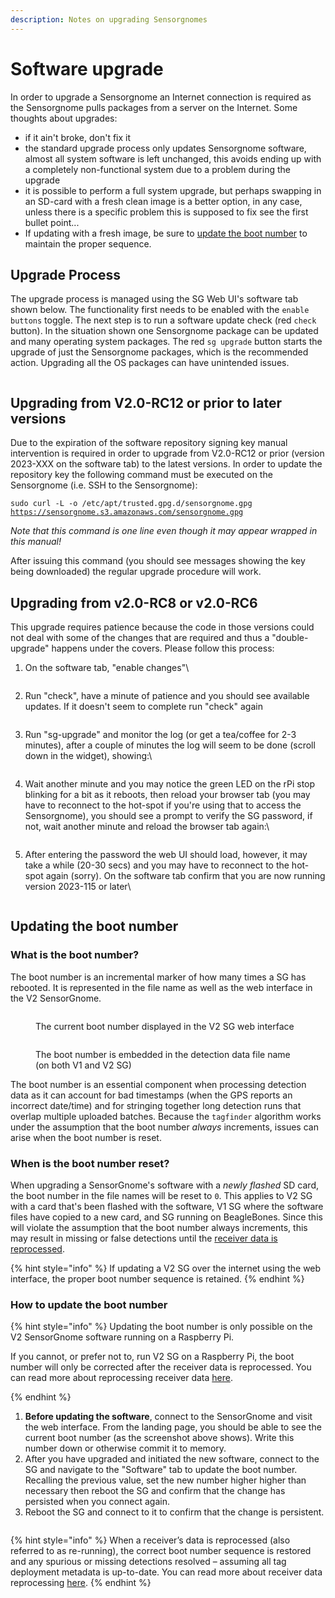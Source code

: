 ```yaml
---
description: Notes on upgrading Sensorgnomes
---
```


# Software upgrade

In order to upgrade a Sensorgnome an Internet connection is required as the Sensorgnome pulls packages from a server on the Internet. Some thoughts about upgrades:

* if it ain't broke, don't fix it
* the standard upgrade process only updates Sensorgnome software, almost all system software is left unchanged, this avoids ending up with a completely non-functional system due to a problem during the upgrade
* it is possible to perform a full system upgrade, but perhaps swapping in an SD-card with a fresh clean image is a better option, in any case, unless there is a specific problem this is supposed to fix see the first bullet point...
* If updating with a fresh image, be sure to [update the boot number](upgrade-notes.md#updating-the-boot-number) to maintain the proper sequence.

## Upgrade Process

The upgrade process is managed using the SG Web UI's software tab shown below. The functionality first needs to be enabled with the `enable buttons` toggle. The next step is to run a software update check (red `check` button). In the situation shown one Sensorgnome package can be updated and many operating system packages. The red `sg upgrade` button starts the upgrade of just the Sensorgnome packages, which is the recommended action. Upgrading all the OS packages can have unintended issues.

<figure><img src="../.gitbook/assets/image (20).png" alt=""><figcaption></figcaption></figure>

## Upgrading from V2.0-RC12 or prior to later versions

Due to the expiration of the software repository signing key manual intervention is required in order to upgrade from V2.0-RC12 or prior (version 2023-XXX on the software tab) to the latest versions. In order to update the repository key the following command must be executed on the Sensorgnome (i.e. SSH to the Sensorgnome):

`sudo curl -L -o /etc/apt/trusted.gpg.d/sensorgnome.gpg` [`https://sensorgnome.s3.amazonaws.com/sensorgnome.gpg`](https://sensorgnome.s3.amazonaws.com/sensorgnome.gpg)

_Note that this command is one line even though it may appear wrapped in this manual!_

After issuing this command (you should see messages showing the key being downloaded) the regular upgrade procedure will work.

## Upgrading from v2.0-RC8 or v2.0-RC6

This upgrade requires patience because the code in those versions could not deal with some of the changes that are required and thus a "double-upgrade" happens under the covers. Please follow this process:

1.  On the software tab, "enable changes"\


    <figure><img src="../.gitbook/assets/image (15).png" alt=""><figcaption></figcaption></figure>
2.  Run "check", have a minute of patience and you should see available updates. If it doesn't seem to complete run "check" again

    <figure><img src="../.gitbook/assets/image (18).png" alt=""><figcaption></figcaption></figure>
3.  Run "sg-upgrade" and monitor the log (or get a tea/coffee for 2-3 minutes), after a couple of minutes the log will seem to be done (scroll down in the widget), showing:\


    <figure><img src="../.gitbook/assets/image (9).png" alt=""><figcaption></figcaption></figure>
4.  Wait another minute and you may notice the green LED on the rPi stop blinking for a bit as it reboots, then reload your browser tab (you may have to reconnect to the hot-spot if you're using that to access the Sensorgnome), you should see a prompt to verify the SG password, if not, wait another minute and reload the browser tab again:\


    <figure><img src="../.gitbook/assets/image (12).png" alt=""><figcaption></figcaption></figure>
5.  After entering the password the web UI should load, however, it may take a while (20-30 secs) and you may have to reconnect to the hot-spot again (sorry). On the software tab confirm that you are now running version 2023-115 or later\


    <figure><img src="../.gitbook/assets/image (5) (1).png" alt=""><figcaption></figcaption></figure>

## Updating the boot number

### What is the boot number? <a href="#what-is-the-boot-number" id="what-is-the-boot-number"></a>

The boot number is an incremental marker of how many times a SG has rebooted. It is represented in the file name as well as the web interface in the V2 SensorGnome.

<figure><img src="https://docs.motus.org/~gitbook/image?url=https%3A%2F%2F2642021313-files.gitbook.io%2F%7E%2Ffiles%2Fv0%2Fb%2Fgitbook-x-prod.appspot.com%2Fo%2Fspaces%252FGrf8Wg5oUFTJbWHxHdF7%252Fuploads%252FIjBEAMxz01yJwShYnfKj%252F2025-01-22_112412.png%3Falt%3Dmedia%26token%3Dd37b489b-1ce5-4824-9914-9433af9ea1cd&#x26;width=768&#x26;dpr=4&#x26;quality=100&#x26;sign=42063987&#x26;sv=2" alt=""><figcaption><p>The current boot number displayed in the V2 SG web interface</p></figcaption></figure>

<figure><img src="https://docs.motus.org/~gitbook/image?url=https%3A%2F%2F2642021313-files.gitbook.io%2F%7E%2Ffiles%2Fv0%2Fb%2Fgitbook-x-prod.appspot.com%2Fo%2Fspaces%252FGrf8Wg5oUFTJbWHxHdF7%252Fuploads%252FynjelAHd1hj8qke1XhsS%252F2025-01-22_115538.png%3Falt%3Dmedia%26token%3D01992b43-3968-4c30-9e6e-f39bb1db4d13&#x26;width=768&#x26;dpr=4&#x26;quality=100&#x26;sign=fb782d40&#x26;sv=2" alt=""><figcaption><p>The boot number is embedded in the detection data file name (on both V1 and V2 SG)</p></figcaption></figure>

The boot number is an essential component when processing detection data as it can account for bad timestamps (when the GPS reports an incorrect date/time) and for stringing together long detection runs that overlap multiple uploaded batches. Because the `tagfinder` algorithm works under the assumption that the boot number _always_ increments, issues can arise when the boot number is reset.

### When is the boot number reset? <a href="#when-is-the-boot-number-reset" id="when-is-the-boot-number-reset"></a>

When upgrading a SensorGnome's software with a _newly flashed_ SD card, the boot number in the file names will be reset to `0`. This applies to V2 SG with a card that's been flashed with the software, V1 SG where the software files have copied to a new card, and SG running on BeagleBones. Since this will violate the assumption that the boot number always increments, this may result in missing or false detections until the [receiver data is reprocessed](https://docs.motus.org/en/about-motus/how-data-are-processed/reprocessing-receiver-data).

{% hint style="info" %}
If updating a V2 SG over the internet using the web interface, the proper boot number sequence is retained.
{% endhint %}

### How to update the boot number <a href="#how-to-update-the-boot-number" id="how-to-update-the-boot-number"></a>

{% hint style="info" %}
Updating the boot number is only possible on the V2 SensorGnome software running on a Raspberry Pi.

If you cannot, or prefer not to, run V2 SG on a Raspberry Pi, the boot number will only be corrected after the receiver data is reprocessed. You can read more about reprocessing receiver data [here](https://docs.motus.org/en/about-motus/how-data-are-processed/reprocessing-receiver-data).


{% endhint %}

1. **Before updating the software**, connect to the SensorGnome and visit the web interface. From the landing page, you should be able to see the current boot number (as the screenshot above shows). Write this number down or otherwise commit it to memory.
2. After you have upgraded and initiated the new software, connect to the SG and navigate to the "Software" tab to update the boot number. Recalling the previous value, set the new number higher higher than necessary then reboot the SG and confirm that the change has persisted when you connect again.&#x20;
3. Reboot the SG and connect to it to confirm that the change is persistent.

<figure><img src="../.gitbook/assets/2025-01-22_112412.png" alt=""><figcaption></figcaption></figure>

{% hint style="info" %}
When a receiver’s data is reprocessed (also referred to as re-running), the correct boot number sequence is restored and any spurious or missing detections resolved – assuming all tag deployment metadata is up-to-date. You can read more about receiver data reprocessing [here](https://docs.motus.org/en/about-motus/how-data-are-processed/reprocessing-receiver-data).
{% endhint %}

